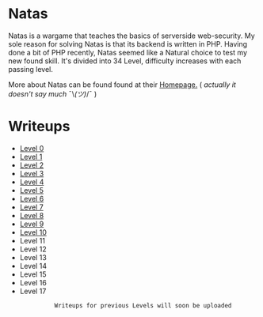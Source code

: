 # Natas

Natas is a wargame that teaches the basics of serverside web-security. My sole reason for solving Natas is that its backend is written in PHP. Having done a bit of PHP recently, Natas seemed like a Natural choice to test my new found skill. It's divided into 34 Level, difficulty increases with each passing level.

More about Natas can be found found at their [Homepage.](https://overthewire.org/wargames/natas/) ( _actually it doesn't say much_ ¯\\_(ツ)_/¯ )

# Writeups
- [Level 0](./Level0.md)
- [Level 1](./Level1.md) 
- [Level 2](./Level2.md)
- [Level 3](./Level3.md)
- [Level 4](./Level4.md)
- [Level 5](./Level5.md)
- [Level 6](./Level6.md)
- [Level 7](./Level7.md)
- [Level 8](./Level8.md)
- [Level 9](./Level9.md)
- [Level 10](./Level10.md)
- Level 11
- Level 12
- Level 13
- Level 14
- Level 15
- Level 16
- Level 17

```
             Writeups for previous Levels will soon be uploaded
```
